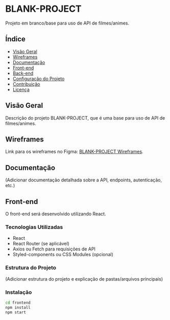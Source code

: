 # BLANK-PROJECT

Projeto em branco/base para uso de API de filmes/animes.

## Índice

- [Visão Geral](#visão-geral)
- [Wireframes](#wireframes)
- [Documentação](#documentação)
- [Front-end](#front-end)
- [Back-end](#back-end)
- [Configuração do Projeto](#configuração-do-projeto)
- [Contribuição](#contribuição)
- [Licença](#licença)

## Visão Geral

Descrição do projeto BLANK-PROJECT, que é uma base para uso de API de filmes/animes.

## Wireframes

Link para os wireframes no Figma: [BLANK-PROJECT Wireframes](https://www.figma.com/design/embsqzklNrFeoPgcqEqKZ0/BLANK-PROJECT?m=auto&t=1AXyEGRnsvl6iP8M-6).

## Documentação

(Adicionar documentação detalhada sobre a API, endpoints, autenticação, etc.)

## Front-end

O front-end será desenvolvido utilizando React.

### Tecnologias Utilizadas

- React
- React Router (se aplicável)
- Axios ou Fetch para requisições de API
- Styled-components ou CSS Modules (opcional)

### Estrutura do Projeto

(Adicionar estrutura do projeto e explicação de pastas/arquivos principais)

### Instalação

```bash
cd frontend
npm install
npm start
